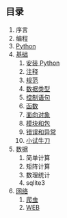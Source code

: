 ## 目录 ##

1. 序言
2. 编程
3. [Python](python.md)
4. [基础](base/README.md)
	1. [安装 Python](base/installation.md)
	2. [注释](base/comment.md)
	3. [规范](base/style.md)
	4. [数据类型](base/datatype.md)
	5. [控制语句](base/flow.md)
	6. [函数](base/function.md)
	7. [面向对象](base/object.md)
	8. [模块和包](base/package.md)
	9. [错误和异常](base/error.md)
	10. [小试牛刀](base/doit.md)
5. 数据
	1. 简单计算
	2. 矩阵计算
	3. 数理统计
	4. sqlite3
6. [网络](network/README.md)
	1. [爬虫](network/spider.md)
	2. [WEB](network/web.md)
